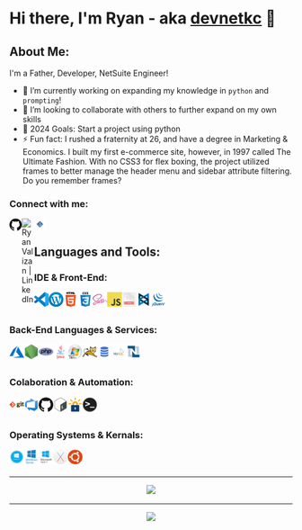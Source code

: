 # Hi there, I'm Ryan - aka [devnetkc][github] 👋

## About Me:

I'm a Father, Developer, NetSuite Engineer!

-   🌱 I’m currently working on expanding my knowledge in `python` and `prompting`!
-   👯 I’m looking to collaborate with others to further expand on my own skills
-   🥅 2024 Goals: Start a project using python
-   ⚡ Fun fact: I rushed a fraternity at 26, and have a degree in Marketing &amp; Economics. I built my first e-commerce site, however, in 1997 called The Ultimate Fashion. With no CSS3 for flex boxing, the project utilized frames to better manage the header menu and sidebar attribute filtering. Do you remember frames?

### Connect with me:

[<img align="left" alt="devnetkc | GitHub" width="22px" src="https://raw.githubusercontent.com/github/explore/78df643247d429f6cc873026c0622819ad797942/topics/github/github.png" />][github]
[<img align="left" alt="Ryan Valizan | LinkedIn" width="22px" src="https://cdn.jsdelivr.net/npm/simple-icons@v3/icons/linkedin.svg" />][linkedin]
[<img align="left" alt="Ryan Valizan | NetSuite Professionals" width="22px" src="https://raw.githubusercontent.com/devnetkc/devnetkc/master/assets/imgs/NetSuite-Professionals.png" />][nspro]

<br />

## Languages and Tools:

### IDE &amp; Front-End:

[<img align="left" alt="Visual Studio Code" height="26px" width="26px" src="https://raw.githubusercontent.com/github/explore/80688e429a7d4ef2fca1e82350fe8e3517d3494d/topics/visual-studio-code/visual-studio-code.png" />][vscode]
[<img align="left" alt="WordPress" height="26px" width="26px" src="https://raw.githubusercontent.com/devnetkc/devnetkc/master/assets/imgs/WordPress.png" />][wordpress]
[<img align="left" alt="HTML5" height="26px" width="26px" src="https://raw.githubusercontent.com/github/explore/80688e429a7d4ef2fca1e82350fe8e3517d3494d/topics/html/html.png" />][html]
[<img align="left" alt="CSS3" height="26px" width="26px" src="https://raw.githubusercontent.com/github/explore/80688e429a7d4ef2fca1e82350fe8e3517d3494d/topics/css/css.png" />][html]
[<img align="left" alt="Sass" height="26px" width="26px" src="https://raw.githubusercontent.com/github/explore/80688e429a7d4ef2fca1e82350fe8e3517d3494d/topics/sass/sass.png" />][sass]
[<img align="left" alt="JavaScript" height="26px" width="26px" src="https://raw.githubusercontent.com/github/explore/80688e429a7d4ef2fca1e82350fe8e3517d3494d/topics/javascript/javascript.png" />][javascript]
[<img align="left" alt="JSON" height="26px" width="26px" src="https://raw.githubusercontent.com/devnetkc/devnetkc/master/assets/imgs/json.png" />][json]
[<img align="left" alt="Backbone JS" height="26px" width="26px" src="https://raw.githubusercontent.com/devnetkc/devnetkc/master/assets/imgs/backbone.png" />][backbone]
[<img align="left" alt="jQuery" height="26px" width="26px" src="https://raw.githubusercontent.com/devnetkc/devnetkc/master/assets/imgs/jquery.svg" />][jquery]

<br />
<br />

### Back-End Languages &amp; Services:

[<img align="left" alt="Azure" height="26px" width="26px" src="https://raw.githubusercontent.com/devnetkc/devnetkc/master/assets/imgs/azure.png" />][azure]
[<img align="left" alt="Node.js" height="26px" width="26px" src="https://raw.githubusercontent.com/github/explore/80688e429a7d4ef2fca1e82350fe8e3517d3494d/topics/nodejs/nodejs.png" />][nodejs]
[<img align="left" alt="PHP" height="26px" width="26px" src="https://raw.githubusercontent.com/devnetkc/devnetkc/master/assets/imgs/php.png" />][php]
[<img align="left" alt="Java" height="26px" width="26px" src="https://raw.githubusercontent.com/devnetkc/devnetkc/master/assets/imgs/java.png" />][java]
[<img align="left" alt="Microsoft IIS" height="26px" width="26px" src="https://raw.githubusercontent.com/devnetkc/devnetkc/master/assets/imgs/microsoft-iis.png" />][ws16]
[<img align="left" alt="Apache Tomcat" height="26px" width="26px" src="https://raw.githubusercontent.com/devnetkc/devnetkc/master/assets/imgs/tomcat.png" />][tomcat]
[<img align="left" alt="SQL" height="26px" width="26px" src="https://raw.githubusercontent.com/github/explore/80688e429a7d4ef2fca1e82350fe8e3517d3494d/topics/sql/sql.png" />][mssql]
[<img align="left" alt="MySQL" height="26px" width="26px" src="https://raw.githubusercontent.com/github/explore/80688e429a7d4ef2fca1e82350fe8e3517d3494d/topics/mysql/mysql.png" />][mysql]
[<img align="left" alt="NetSuite" height="26px" width="26px" src="https://raw.githubusercontent.com/devnetkc/devnetkc/master/assets/imgs/netsuite.svg" />][netsuite]

<br />
<br />

### Colaboration &amp; Automation:

[<img align="left" alt="git" height="26px" width="26px" src="https://raw.githubusercontent.com/github/explore/80688e429a7d4ef2fca1e82350fe8e3517d3494d/topics/git/git.png" />][git]
[<img align="left" alt="Azure DevOps" height="26px" width="26px" src="https://raw.githubusercontent.com/devnetkc/devnetkc/master/assets/imgs/azure-devops.svg" />][devops]
[<img align="left" alt="GitHub" height="26px" width="26px" src="https://raw.githubusercontent.com/github/explore/78df643247d429f6cc873026c0622819ad797942/topics/github/github.png" />][github]
[<img align="left" alt="BASH" height="26px" width="26px" src="https://raw.githubusercontent.com/devnetkc/devnetkc/master/assets/imgs/bash_shell.png" />][bash]
[<img align="left" alt="Let's Encrypt" height="26px" width="26px" src="https://raw.githubusercontent.com/devnetkc/devnetkc/master/assets/imgs/lets-encrypt.png" />][letsencrypt]
[<img align="left" alt="SERIAL" height="26px" width="26px" src="https://raw.githubusercontent.com/github/explore/80688e429a7d4ef2fca1e82350fe8e3517d3494d/topics/terminal/terminal.png" />][serial]

<br />
<br />

### Operating Systems &amp; Kernals:

[<img align="left" alt="Windows 10" height="26px" width="26px" src="https://raw.githubusercontent.com/devnetkc/devnetkc/master/assets/imgs/windows10.png" />][win10]
[<img align="left" alt="Windows Server 2016" height="26px" width="26px" src="https://raw.githubusercontent.com/devnetkc/devnetkc/master/assets/imgs/windows-server.png" />][ws16]
[<img align="left" alt="Windows Hyper-V Server" height="26px" width="26px" src="https://raw.githubusercontent.com/devnetkc/devnetkc/master/assets/imgs/hyper-v.png" />][ws16]
[<img align="left" alt="Apple Macintosh OS X" height="26px" width="26px" src="https://raw.githubusercontent.com/devnetkc/devnetkc/master/assets/imgs/OSX.png" />][apple]
[<img align="left" alt="Ubuntu Server" height="26px" width="26px" src="https://raw.githubusercontent.com/devnetkc/devnetkc/master/assets/imgs/ubuntu.png" />][ubuntu]

<br />
<br />

---

<p align="center">

<img src="https://github-readme-stats.vercel.app/api?username=devnetkc&show_icons=true" />

</p>

---

<p align="center">

<img src="https://github-readme-stats.vercel.app/api/top-langs/?username=devnetkc" />

</p>

[ubuntu]: https://ubuntu.com/
[ws16]: https://www.microsoft.com/en-us/evalcenter/evaluate-windows-server-2016
[win10]: https://www.microsoft.com/en-us/software-download/windows10%20
[apple]: https://www.apple.com/
[linkedin]: https://linkedin.com/in/rvalizan
[github]: https://github.com/https://github.com/devnetkc
[java]: https://www.cfmdistributors.com
[backbone]: https://backbonejs.org/
[nspro]: https://netsuiteprofessionals.slack.com/team/U04CN43QWDA
[devops]: https://dev.azure.com/
[netsuite]: https://www.netsuite.com/portal/home.shtml
[serial]: https://developer.mozilla.org/en-US/docs/Web/API/Web_Serial_API
[letsencrypt]: https://letsencrypt.org/
[git]: https://git-scm.com/
[azure]: https://portal.azure.com
[mssql]: https://www.microsoft.com/en-us/sql-server/sql-server-downloads
[mysql]: https://www.mysql.com/
[bash]: https://www.gnu.org/software/bash/
[nodejs]: https://nodejs.org/en
[php]: https://www.php.net/
[vscode]: https://code.visualstudio.com/
[wordpress]: https://wordpress.org/
[html]: https://html.com/
[sass]: https://sass-lang.com/
[javascript]: https://developer.mozilla.org/en-US/docs/Web/JavaScript
[json]: https://www.json.org/json-en.html
[jquery]: https://jquery.com/
[tomcat]: https://tomcat.apache.org/
